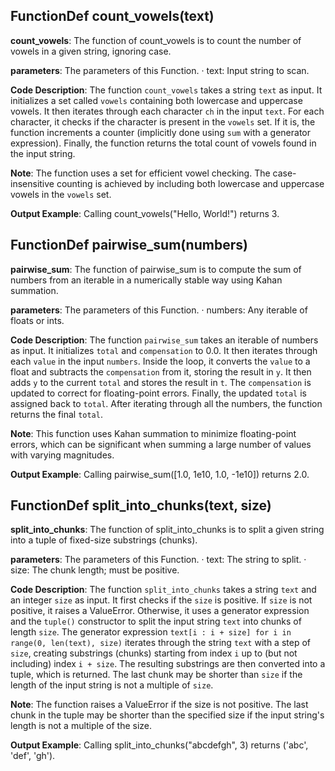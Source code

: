 ## FunctionDef count_vowels(text)
**count_vowels**: The function of count_vowels is to count the number of vowels in a given string, ignoring case.

**parameters**: The parameters of this Function.
· text: Input string to scan.

**Code Description**: 
The function `count_vowels` takes a string `text` as input. It initializes a set called `vowels` containing both lowercase and uppercase vowels. It then iterates through each character `ch` in the input `text`. For each character, it checks if the character is present in the `vowels` set. If it is, the function increments a counter (implicitly done using `sum` with a generator expression). Finally, the function returns the total count of vowels found in the input string.

**Note**: 
The function uses a set for efficient vowel checking. The case-insensitive counting is achieved by including both lowercase and uppercase vowels in the `vowels` set.

**Output Example**: Calling count_vowels("Hello, World!") returns 3.

## FunctionDef pairwise_sum(numbers)
**pairwise_sum**: The function of pairwise_sum is to compute the sum of numbers from an iterable in a numerically stable way using Kahan summation.

**parameters**: The parameters of this Function.
· numbers: Any iterable of floats or ints.

**Code Description**: 
The function `pairwise_sum` takes an iterable of numbers as input. It initializes `total` and `compensation` to 0.0. It then iterates through each `value` in the input `numbers`. Inside the loop, it converts the `value` to a float and subtracts the `compensation` from it, storing the result in `y`. It then adds `y` to the current `total` and stores the result in `t`. The `compensation` is updated to correct for floating-point errors. Finally, the updated `total` is assigned back to `total`. After iterating through all the numbers, the function returns the final `total`.

**Note**: 
This function uses Kahan summation to minimize floating-point errors, which can be significant when summing a large number of values with varying magnitudes.

**Output Example**: Calling pairwise_sum([1.0, 1e10, 1.0, -1e10]) returns 2.0.

## FunctionDef split_into_chunks(text, size)
**split_into_chunks**: The function of split_into_chunks is to split a given string into a tuple of fixed-size substrings (chunks).

**parameters**: The parameters of this Function.
· text: The string to split.
· size: The chunk length; must be positive.

**Code Description**: 
The function `split_into_chunks` takes a string `text` and an integer `size` as input. It first checks if the `size` is positive. If `size` is not positive, it raises a ValueError. Otherwise, it uses a generator expression and the `tuple()` constructor to split the input string `text` into chunks of length `size`. The generator expression `text[i : i + size] for i in range(0, len(text), size)` iterates through the string `text` with a step of `size`, creating substrings (chunks) starting from index `i` up to (but not including) index `i + size`. The resulting substrings are then converted into a tuple, which is returned. The last chunk may be shorter than `size` if the length of the input string is not a multiple of `size`.

**Note**: 
The function raises a ValueError if the size is not positive. The last chunk in the tuple may be shorter than the specified size if the input string's length is not a multiple of the size.

**Output Example**: Calling split_into_chunks("abcdefgh", 3) returns ('abc', 'def', 'gh').

